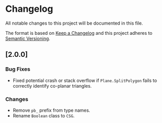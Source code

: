 # Changelog

All notable changes to this project will be documented in this file.

The format is based on [Keep a Changelog](http://keepachangelog.com/en/1.0.0/)
and this project adheres to [Semantic Versioning](http://semver.org/spec/v2.0.0.html).

## [2.0.0]

### Bug Fixes

- Fixed potential crash or stack overflow if `Plane.SplitPolygon` fails to correctly identify co-planar triangles.

### Changes

- Remove `pb_` prefix from type names.
- Rename `Boolean` class to `CSG`.